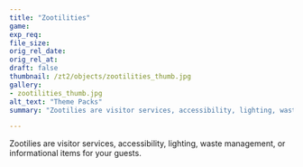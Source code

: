 ```yaml
---
title: "Zootilities"
game:
exp_req: 
file_size: 
orig_rel_date:
orig_rel_at:
draft: false
thumbnail: /zt2/objects/zootilities_thumb.jpg
gallery:
- zootilities_thumb.jpg
alt_text: "Theme Packs"
summary: "Zootilies are visitor services, accessibility, lighting, waste management, or informational items for your guests."

---
```


Zootilies are visitor services, accessibility, lighting, waste management, or informational items for your guests.